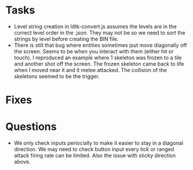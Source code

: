 # Tasks
- Level string creation in ldtk-convert.js assumes the levels are in the correct level order in the .json. They may not be so we need to sort the strings by level before creating the BIN file.
- There is still that bug where entities sometimes jsut move diagonally off the screen. Seems to be when you interact with them (either hit or touch). I reproduced an example where 1 skeleton was frozen to a tile and another shot off the screen. The frozen skeleton came back to life when I moved near it and it melee attacked. The collision of the skeletons seemed to be the trigger.

# Fixes


# Questions

- We only check inputs periocially to make it easier to stay in a diagonal direction. We may need to check button input every tick or ranged attack firing rate can be limited. Also the issue with sticky direction above.